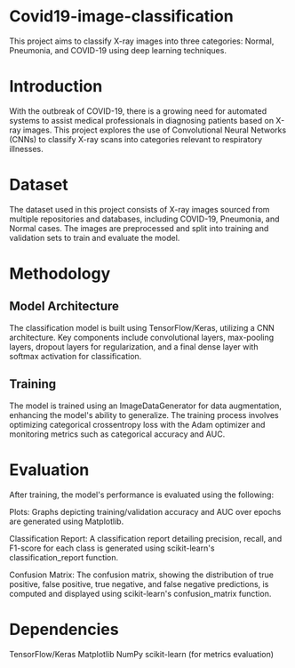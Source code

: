 # Covid19-image-classification
This project aims to classify X-ray images into three categories: Normal, Pneumonia, and COVID-19 using deep learning techniques.

# Introduction
With the outbreak of COVID-19, there is a growing need for automated systems to assist medical professionals in diagnosing patients based on X-ray images. This project explores the use of Convolutional Neural Networks (CNNs) to classify X-ray scans into categories relevant to respiratory illnesses.

# Dataset
The dataset used in this project consists of X-ray images sourced from multiple repositories and databases, including COVID-19, Pneumonia, and Normal cases. The images are preprocessed and split into training and validation sets to train and evaluate the model.

# Methodology
## Model Architecture
The classification model is built using TensorFlow/Keras, utilizing a CNN architecture. Key components include convolutional layers, max-pooling layers, dropout layers for regularization, and a final dense layer with softmax activation for classification.

## Training
The model is trained using an ImageDataGenerator for data augmentation, enhancing the model's ability to generalize. The training process involves optimizing categorical crossentropy loss with the Adam optimizer and monitoring metrics such as categorical accuracy and AUC.

# Evaluation
After training, the model's performance is evaluated using the following:

Plots: Graphs depicting training/validation accuracy and AUC over epochs are generated using Matplotlib.

Classification Report: A classification report detailing precision, recall, and F1-score for each class is generated using scikit-learn's classification_report function.

Confusion Matrix: The confusion matrix, showing the distribution of true positive, false positive, true negative, and false negative predictions, is computed and displayed using scikit-learn's confusion_matrix function.

# Dependencies
TensorFlow/Keras
Matplotlib
NumPy
scikit-learn (for metrics evaluation)
